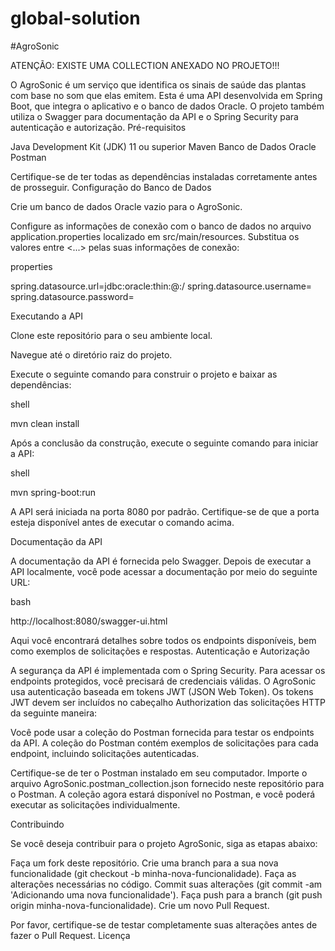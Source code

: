 # global-solution
#AgroSonic

ATENÇÃO: EXISTE UMA COLLECTION ANEXADO NO PROJETO!!!

O AgroSonic é um serviço que identifica os sinais de saúde das plantas com base no som que elas emitem. Esta é uma API desenvolvida em Spring Boot, que integra o aplicativo e o banco de dados Oracle. O projeto também utiliza o Swagger para documentação da API e o Spring Security para autenticação e autorização. Pré-requisitos

Java Development Kit (JDK) 11 ou superior
Maven
Banco de Dados Oracle
Postman

Certifique-se de ter todas as dependências instaladas corretamente antes de prosseguir. Configuração do Banco de Dados

Crie um banco de dados Oracle vazio para o AgroSonic.

Configure as informações de conexão com o banco de dados no arquivo application.properties localizado em src/main/resources. Substitua os valores entre <...> pelas suas informações de conexão:

properties

spring.datasource.url=jdbc:oracle:thin:@<host>:<port>/<database>
spring.datasource.username=<username>
spring.datasource.password=<password>

Executando a API

Clone este repositório para o seu ambiente local.

Navegue até o diretório raiz do projeto.

Execute o seguinte comando para construir o projeto e baixar as dependências:

shell

mvn clean install

Após a conclusão da construção, execute o seguinte comando para iniciar a API:

shell

mvn spring-boot:run

A API será iniciada na porta 8080 por padrão. Certifique-se de que a porta esteja disponível antes de executar o comando acima.

Documentação da API

A documentação da API é fornecida pelo Swagger. Depois de executar a API localmente, você pode acessar a documentação por meio do seguinte URL:

bash

http://localhost:8080/swagger-ui.html

Aqui você encontrará detalhes sobre todos os endpoints disponíveis, bem como exemplos de solicitações e respostas. Autenticação e Autorização

A segurança da API é implementada com o Spring Security. Para acessar os endpoints protegidos, você precisará de credenciais válidas. O AgroSonic usa autenticação baseada em tokens JWT (JSON Web Token). Os tokens JWT devem ser incluídos no cabeçalho Authorization das solicitações HTTP da seguinte maneira:

Você pode usar a coleção do Postman fornecida para testar os endpoints da API. A coleção do Postman contém exemplos de solicitações para cada endpoint, incluindo solicitações autenticadas.

Certifique-se de ter o Postman instalado em seu computador.
Importe o arquivo AgroSonic.postman_collection.json fornecido neste repositório para o Postman.
A coleção agora estará disponível no Postman, e você poderá executar as solicitações individualmente.

Contribuindo

Se você deseja contribuir para o projeto AgroSonic, siga as etapas abaixo:

Faça um fork deste repositório.
Crie uma branch para a sua nova funcionalidade (git checkout -b minha-nova-funcionalidade).
Faça as alterações necessárias no código.
Commit suas alterações (git commit -am 'Adicionando uma nova funcionalidade').
Faça push para a branch (git push origin minha-nova-funcionalidade).
Crie um novo Pull Request.

Por favor, certifique-se de testar completamente suas alterações antes de fazer o Pull Request. Licença
